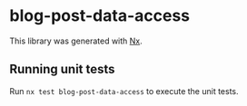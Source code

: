 # blog-post-data-access

This library was generated with [Nx](https://nx.dev).

## Running unit tests

Run `nx test blog-post-data-access` to execute the unit tests.
